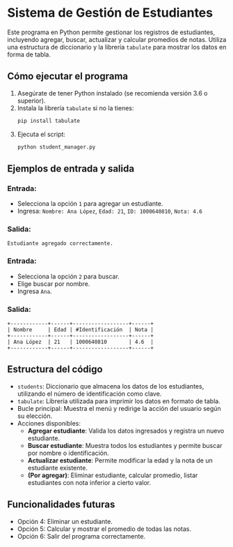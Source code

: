 
# Sistema de Gestión de Estudiantes

Este programa en Python permite gestionar los registros de estudiantes, incluyendo agregar, buscar, actualizar y calcular promedios de notas. Utiliza una estructura de diccionario y la librería `tabulate` para mostrar los datos en forma de tabla.

## Cómo ejecutar el programa

1. Asegúrate de tener Python instalado (se recomienda versión 3.6 o superior).
2. Instala la librería `tabulate` si no la tienes:
   ```bash
   pip install tabulate
   ```
3. Ejecuta el script:
   ```bash
   python student_manager.py
   ```

## Ejemplos de entrada y salida

### Entrada:

- Selecciona la opción `1` para agregar un estudiante.
- Ingresa: `Nombre: Ana López`, `Edad: 21`, `ID: 1000640810`, `Nota: 4.6`

### Salida:
```
Estudiante agregado correctamente.
```

### Entrada:
- Selecciona la opción `2` para buscar.
- Elige buscar por nombre.
- Ingresa `Ana`.

### Salida:
```
+------------+------+------------------+------+
| Nombre     | Edad | #Identificación  | Nota |
+------------+------+------------------+------+
| Ana López  | 21   | 1000640810       | 4.6  |
+------------+------+------------------+------+
```

## Estructura del código

- `students`: Diccionario que almacena los datos de los estudiantes, utilizando el número de identificación como clave.
- `tabulate`: Librería utilizada para imprimir los datos en formato de tabla.
- Bucle principal: Muestra el menú y redirige la acción del usuario según su elección.
- Acciones disponibles:
  - **Agregar estudiante**: Valida los datos ingresados y registra un nuevo estudiante.
  - **Buscar estudiante**: Muestra todos los estudiantes y permite buscar por nombre o identificación.
  - **Actualizar estudiante**: Permite modificar la edad y la nota de un estudiante existente.
  - **(Por agregar)**: Eliminar estudiante, calcular promedio, listar estudiantes con nota inferior a cierto valor.

## Funcionalidades futuras

- Opción 4: Eliminar un estudiante.
- Opción 5: Calcular y mostrar el promedio de todas las notas.
- Opción 6: Salir del programa correctamente.
